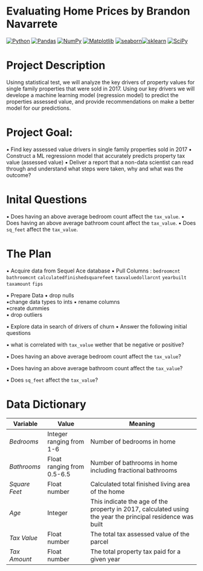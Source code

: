 # Evaluating Home Prices by Brandon Navarrete
<a href="#"><img alt="Python" src="https://img.shields.io/badge/Python-013243.svg?logo=python&logoColor=white"></a>
<a href="#"><img alt="Pandas" src="https://img.shields.io/badge/Pandas-150458.svg?logo=pandas&logoColor=white"></a>
<a href="#"><img alt="NumPy" src="https://img.shields.io/badge/Numpy-2a4d69.svg?logo=numpy&logoColor=white"></a>
<a href="#"><img alt="Matplotlib" src="https://img.shields.io/badge/Matplotlib-8DF9C1.svg?logo=matplotlib&logoColor=white"></a>
<a href="#"><img alt="seaborn" src="https://img.shields.io/badge/seaborn-65A9A8.svg?logo=pandas&logoColor=white"></a><a href="#"><img alt="sklearn" src="https://img.shields.io/badge/sklearn-4b86b4.svg?logo=scikitlearn&logoColor=white"></a>
<a href="#"><img alt="SciPy" src="https://img.shields.io/badge/SciPy-1560bd.svg?logo=scipy&logoColor=white"></a>

# Project Description

Usinng statistical test, we will analyze the key drivers of property values for single family properties that were sold in 2017. Using our key drivers we will develope a machine learning model (regression model) to predict the properties assessed value, and provide recommendations on make a better model for our predictions.

# Project Goal:

▪️ Find key assessed value drivers in single family properties sold in 2017 
▪️ Construct a ML regressionn model that accurately predicts property tax value (assessed value) 
▪️  Deliver a report that a non-data scientist can read through and understand what steps were taken, why and what was the outcome?  


# Inital Questions

▪️ Does having an above average bedroom count affect the `tax_value`. 
▪️ Does having an above average bathroom count affect the `tax_value`. 
▪️ Does `sq_feet`  affect the `tax_value`. 


# The Plan

▪️ Acquire data from Sequel Ace database
  ▪️ Pull Columns :
      `bedroomcnt`
      `bathroomcnt`
      `calculatedfinishedsquarefeet` 
      `taxvaluedollarcnt`
      `yearbuilt`
      `taxamount`
      `fips`

▪️ Prepare Data
  ▪️ drop nulls  
  ▪️change data types to ints
  ▪️ rename columns    
  ▪️create dummies  
  ▪️ drop outliers    
 
  
▪️ Explore data in search of drivers of churn
▪️ Answer the following initial questions
   
▪️ what is correlated with `tax_value` wether that be negative or positive?
     
▪️ Does having an above average bedroom count affect the `tax_value`?
       
▪️ Does having an above average bathroom count affect the `tax_value`?
 
▪️ Does `sq_feet`  affect the `tax_value`?
 
       

# Data Dictionary

**Variable** |    **Value**    | **Meaning**
---|---|---
*Bedrooms* | Integer ranging from 1-6 | Number of bedrooms in home 
*Bathrooms* | Float ranging from 0.5-6.5| Number of bathrooms in home including fractional bathrooms
*Square Feet* | Float number | Calculated total finished living area of the home 
*Age* | Integer |  This indicate the age of the property in 2017, calculated using the year the principal residence was built 
*Tax Value* | Float number | The total tax assessed value of the parcel
*Tax Amount*| Float number | The total property tax paid for a given year


